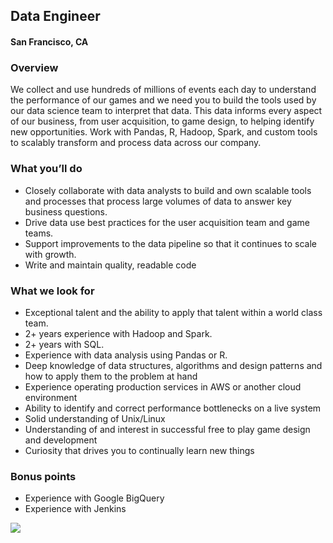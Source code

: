 ## Data Engineer
#### San Francisco, CA

### Overview
We collect and use hundreds of millions of events each day to understand the performance of our games and we need you to build the tools used by our data science team to interpret that data. This data informs every aspect of our business, from user acquisition, to game design, to helping identify new opportunities. Work with Pandas, R, Hadoop, Spark, and custom tools to scalably transform and process data across our company.

### What you’ll do
+	Closely collaborate with data analysts to build and own scalable tools and processes that process large volumes of data to answer key business questions.
+	Drive data use best practices for the user acquisition team and game teams.
+	Support improvements to the data pipeline so that it continues to scale with growth.
+	Write and maintain quality, readable code

### What we look for
+	Exceptional talent and the ability to apply that talent within a world class team.
+	2+ years experience with Hadoop and Spark.
+	2+ years with SQL.
+	Experience with data analysis using Pandas or R.
+	Deep knowledge of data structures, algorithms and design patterns and how to apply them to the problem at hand
+	Experience operating production services in AWS or another cloud environment
+	Ability to identify and correct performance bottlenecks on a live system
+	Solid understanding of Unix/Linux
+	Understanding of and interest in successful free to play game design and development
+	Curiosity that drives you to continually learn new things

### Bonus points
+	Experience with Google BigQuery
+	Experience with Jenkins


[<img src='https://dabuttonfactory.com/button.png?t=Learn+More&f=Calibri-Bold&ts=24&tc=fff&hp=20&vp=8&c=5&bgt=unicolored&bgc=29aafe'>](https://letsrockit.co/job/tjnuv09ssw-data-engineer)
